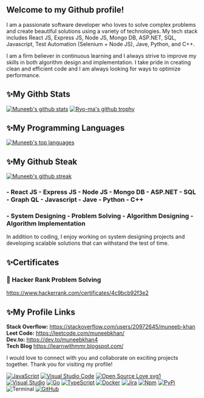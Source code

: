 ## Welcome to my Github profile!

I am a passionate software developer who loves to solve complex problems and create beautiful solutions using a variety of technologies. My tech stack includes React JS, Express JS, Node JS, Mongo DB, ASP.NET, SQL, Javascript, Test Automation (Selenium + Node JS), Jave, Python, and C++.

I am a firm believer in continuous learning and I always strive to improve my skills in both algorithm design and implementation. I take pride in creating clean and efficient code and I am always looking for ways to optimize performance.

## ✨My Githb Stats
[![Muneeb's github stats](https://github-readme-stats.vercel.app/api?username=muneebkhan4&theme=blue-green)](https://github.com/muneeb4/github-readme-stats)
[![Ryo-ma's github trophy](https://github-profile-trophy.vercel.app/?username=Naereen&row=1)](https://github.com/ryo-ma/github-profile-trophy)

## ✨My Programming Languages
[![Muneeb's top languages](https://github-readme-stats.vercel.app/api/top-langs/?username=muneebkhan4&theme=blue-green)](https://github.com/muneebkhan4/github-readme-stats)
  
## ✨My Github Steak
  [![Muneeb's github streak](https://github-readme-streak-stats.herokuapp.com/?user=muneebkhan4&theme=blue-green)](https://github.com/muneebkhan4/github-readme-streak-stats)
  
  
  ### - React JS - Express JS - Node JS - Mongo DB - ASP.NET - SQL - Graph QL - Javascript - Jave - Python - C++ </br>
  ### - System Designing - Problem Solving - Algorithm Designing - Algorithm Implementation

In addition to coding, I enjoy working on system designing projects and developing scalable solutions that can withstand the test of time.


## ✨Certificates
  ### 👑 Hacker Rank Problem Solving
  https://www.hackerrank.com/certificates/4c9bcb92f3e2

## ✨My Profile Links
**Stack Overflow:** https://stackoverflow.com/users/20972645/muneeb-khan </br>
**Leet Code:**      https://leetcode.com/muneebkhan/</br>
**Dev.to:**         https://dev.to/muneebkhan4</br>
**Tech Blog**       https://learnwithmmr.blogspot.com/</br>


I would love to connect with you and collaborate on exciting projects together. Thank you for visiting my profile!

[![JavaScript](https://img.shields.io/badge/--F7DF1E?logo=javascript&logoColor=000)](https://www.javascript.com/) [![Visual Studio Code](https://img.shields.io/badge/--007ACC?logo=visual%20studio%20code&logoColor=ffffff)](https://code.visualstudio.com/) [![Open Source Love svg1](https://badges.frapsoft.com/os/v1/open-source.svg?v=103)](https://github.com/ellerbrock/open-source-badges/) [![Visual Studio](https://badgen.net/badge/icon/visualstudio?icon=visualstudio&label)](https://visualstudio.microsoft.com) [![Go](https://img.shields.io/badge/--00ADD8?logo=go&logoColor=ffffff)](https://golang.org/) [![TypeScript](https://img.shields.io/badge/--3178C6?logo=typescript&logoColor=ffffff)](https://www.typescriptlang.org/) [![Docker](https://badgen.net/badge/icon/docker?icon=docker&label)](https://https://docker.com/) [![Jira](https://badgen.net/badge/icon/jira?icon=jira&label)](https://https://jira.com/) [![Npm](https://badgen.net/badge/icon/npm?icon=npm&label)](https://https://npmjs.com/) [![PyPi](https://badgen.net/badge/icon/pypi?icon=pypi&label)](https://https://pypi.org/) ![Terminal](https://badgen.net/badge/icon/terminal?icon=terminal&label) [![GitHub](https://badgen.net/badge/icon/github?icon=github&label)](https://github.com)
<!---
muneebkhan4/muneebkhan4 is a ✨ special ✨ repository because its `README.md` (this file) appears on your GitHub profile.
You can click the Preview link to take a look at your changes.
--->
